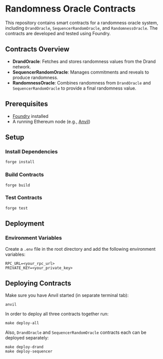 # Randomness Oracle Contracts

This repository contains smart contracts for a randomness oracle system,
including `DrandOracle`, `SequencerRandomOracle`, and `RandomnessOracle`. The
contracts are developed and tested using Foundry.

## Contracts Overview

- **DrandOracle**: Fetches and stores randomness values from the Drand network.
- **SequencerRandomOracle**: Manages commitments and reveals to produce
  randomness.
- **RandomnessOracle**: Combines randomness from `DrandOracle` and
  `SequencerRandomOracle` to provide a final randomness value.

## Prerequisites

- [Foundry](https://book.getfoundry.sh/getting-started/installation.html)
  installed
- A running Ethereum node (e.g., [Anvil](https://book.getfoundry.sh/anvil/))

## Setup

### Install Dependencies

```shell
forge install
```

### Build Contracts

```shell
forge build
```

### Test Contracts

```shell
forge test
```

## Deployment

### Environment Variables

Create a `.env` file in the root directory and add the following environment
variables:

```
RPC_URL=<your_rpc_url>
PRIVATE_KEY=<your_private_key>
```

## Deploying Contracts

Make sure you have Anvil started (in separate terminal tab):

```shell
anvil
```

In order to deploy all three contracts together run:

```shell
make deploy-all
```

Also, `DrandOracle` and `SequencerRandomOracle` contracts each can be deployed
separately:

```shell
make deploy-drand
make deploy-sequencer
```
